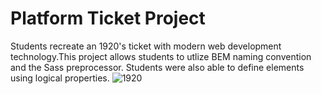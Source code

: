 # Platform Ticket Project

<p> Students recreate an 1920's ticket with modern web development technology.This project allows students to utlize BEM naming convention and the Sass preprocessor. Students were also able to define elements using logical properties.

<img src="platform ticket.png" alt=1920 platform ticket>

